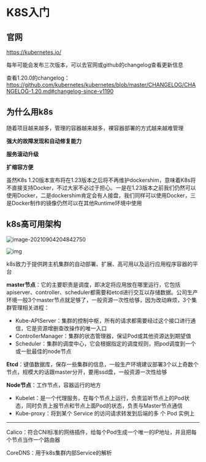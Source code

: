 # K8S入门

## 官网

https://kubernetes.io/

每年可能会发布三次版本，可以去官网或github的changelog查看更新信息

查看1.20.0的changelog：https://github.com/kubernetes/kubernetes/blob/master/CHANGELOG/CHANGELOG-1.20.md#changelog-since-v1190

## 为什么用k8s

随着项目越来越多，管理的容器越来越多，裸容器部署的方式越来越难管理

**强大的故障发现和自动修复能力**

**服务滚动升级**

**扩缩容方便**

虽然K8s 1.20版本宣布将在1.23版本之后将不再维护dockershim，意味着K8s将不直接支持Docker，不过大家不必过于担心。一是在1.23版本之前我们仍然可以使用Docker，二是dockershim肯定会有人接盘，我们同样可以使用Docker，三是Docker制作的镜像仍然可以在其他Runtime环境中使用

## k8s高可用架构

![image-20210904204842750](https://gitee.com/c_honghui/picture/raw/master/img/20210904204849.png)



![img](https://gitee.com/c_honghui/picture/raw/master/img/20220217230835.png)

k8s致力于提供跨主机集群的自动部署、扩展、高可用以及运行应用程序容器的平台

**master节点**：它的主要职责是调度，即决定将应用放在哪里运行，它包括apiserver、controller、scheduler都需要和etcd进行交互以存储数据。公司生产环境一般3个master节点就足够了，一般资源一次性给够，因为改动麻烦，3个集群管理相关进程：

- Kube-APIServer：集群的控制中枢，所有的请求都需要经过这个接口进行通信，它是资源增删查改操作的唯一入口
- ControllerManager：集群的状态管理器，保证Pod或其他资源达到期望值
- Scheduler：集群的调度中心，它会根据指定的调度规则，把pod调度到一个或一批最佳的node节点

**Etcd**：键值数据库，保存一些集群的信息，一般生产环境建议部署3个以上奇数个节点，规模大的话跟master分开，要用ssd盘，一般资源一次性给够

**Node节点**：工作节点，容器运行的地方

- Kubelet：是一个代理服务，在每个节点上运行，负责监听节点上的Pod状态，同时负责上报节点和节点上面Pod的状态，负责与Master节点通信
- Kube-proxy：将到某个 Service 的访问请求转发到后端的多 个 Pod 实例上

----------

Calico：符合CNI标准的网络插件，给每个Pod生成一个唯一的IP地址，并且把每个节点当作一个路由器

CoreDNS：用于k8s集群内部Service的解析